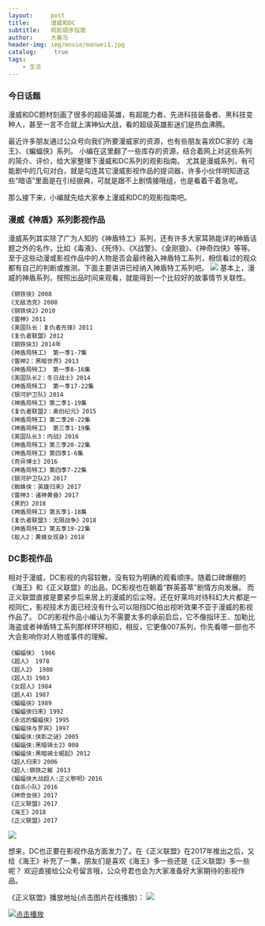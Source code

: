 ```yaml
---
layout:     post
title:      漫威和DC
subtitle:   观影顺序指南
author:     大暴马
header-img: img/movie/manwei1.jpg
catalog: 	 true
tags:
    - 生活
---
```


### 今日话题
 
 漫威和DC题材刻画了很多的超级英雄，有超能力者、先进科技装备者、黑科技变种人，甚至一言不合就上演神仙大战，看的超级英雄影迷们是热血沸腾。
 
 最近许多朋友通过公众号向我们所要漫威家的资源，也有些朋友喜欢DC家的《海王》、《蝙蝠侠》系列。
小编在这里翻了一些库存的资源，结合着网上对这些系列的简介、评价，给大家整理下漫威和DC系列的观影指南。
尤其是漫威系列，有可能剧中的几句对白，就是勾连其它漫威影视作品的提词器，许多小伙伴明知道这些“暗语”里面是在引经据典，可就是跟不上剧情接哦组，也是看着干着急呢。

  那么接下来，小编就先给大家奉上漫威和DC的观影指南吧。

### 漫威《神盾》系列影视作品

漫威系列其实除了广为人知的《神盾特工》系列，还有许多大家耳熟能详的神盾话题之外的名作，比如《毒液》、《死侍》、《X战警》、《金刚狼》、《神奇四侠》等等。
至于这些动漫或影视作品中的人物是否会最终融入神盾特工系列，相信看过的观众都有自己的判断或推测。下面主要讲讲已经纳入神盾特工系列吧。
![](https://yabaowang.github.io/img/movie/manwei1.jpg)
基本上，漫威的神盾系列，按照出品时间来观看，就能得到一个比较好的故事情节关联性。
```
《钢铁侠》2008
《无敌浩克》2008
《钢铁侠2》2010
《雷神》2011
《美国队长：复仇者先锋》2011
《复仇者联盟》2012
《钢铁侠3》2014年
《神盾局特工》 第一季1-7集
《雷神2：黑暗世界》2013
《神盾局特工》 第一季8-16集
《美国队长2：冬日战士》2014
《神盾局特工》 第一季17-22集
《银河护卫队》2014
《神盾局特工》第二季1-19集
《复仇者联盟2：奥创纪元》2015
《神盾局特工》第二季20-22集
《神盾局特工》 第三季1-19集
《美国队长3：内战》2016
《神盾局特工》第三季20-22集
《神盾局特工》第四季1-6集
《奇异博士》2016
《神盾局特工》第四季7-22集
《银河护卫队2》2017
《蜘蛛侠：英雄归来》2017
《雷神3：诸神黄昏》2017
《黑豹》2018
《神盾局特工》第五季1-18集
《复仇者联盟3：无限战争》2018
《神盾局特工》第五季19-22集
《蚁人2：黄蜂女现身》2018
```

### DC影视作品
相对于漫威，DC影视的内容较散，没有较为明确的观看顺序。随着口碑爆棚的《海王》和《正义联盟》的出品，DC影视也在朝着“群英荟萃”剧情方向发展。
而正义联盟直接是要紧步后来居上的漫威的后尘呀。还在好莱坞对待科幻大片都是一视同仁，影视技术方面已经没有什么可以阻挡DC拍出视听效果不亚于漫威的影视作品了。
DC的影视作品小编认为不需要太多的承前启后，它不像指环王、加勒比海盗或者神盾特工系列那样环环相扣，相反，它更像007系列，你先看哪一部也不大会影响你对人物或事件的理解。

```
《蝙蝠侠》 1966
《超人》 1978
《超人2》 1980
《超人3》1983
《女超人》1984
《超人4》1987
《蝙蝠侠》1989
《蝙蝠侠归来》1992
《永远的蝙蝠侠》1995
《蝙蝠侠与罗宾》1997
《蝙蝠侠:侠影之谜》2005
《蝙蝠侠:黑暗骑士2》008
《蝙蝠侠:黑暗骑士崛起》2012
《超人归来》2006
《超人:钢铁之躯 2013
《蝙蝠侠大战超人:正义黎明》2016
《自杀小队》2016
《神奇女侠》2017
《正义联盟》2017
《海王》2018
《正义联盟》2017
```
![](https://yabaowang.github.io/img/movie/haiwang1.jpg)

想来，DC也正要在影视作品方面发力了。在《正义联盟》在2017年推出之后，又给《海王》补充了一集，朋友们是喜欢《海王》多一些还是《正义联盟》多一些呢？
欢迎直接给公众号留言哦，公众号君也会为大家准备好大家期待的影视作品。

《正义联盟》播放地址(点击图片在线播放)：
![](https://yabaowang.github.io/img/gongzhonghao.png)

[![点击播放](https://yabaowang.github.io/img/movie/zhengyilianmeng1.jpg)](http://28xx.top/index.php/vod/play/id/21161/sid/1/nid/1.html)


